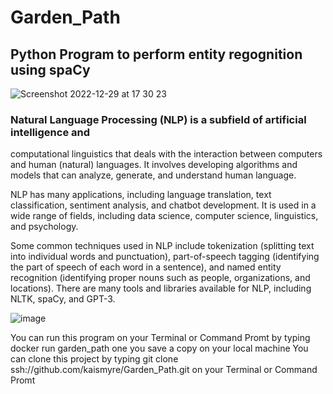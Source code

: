 # Garden_Path
## Python Program to perform entity regognition using spaCy

![Screenshot 2022-12-29 at 17 30 23](https://user-images.githubusercontent.com/61679674/209988534-6b36fd3e-c1c1-462e-850c-937997ec05c6.png)

### Natural Language Processing (NLP) is a subfield of artificial intelligence and 
computational linguistics that deals with the interaction between computers and human (natural) languages. 
It involves developing algorithms and models that can analyze, generate, and understand human language.

NLP has many applications, including language translation, text classification, sentiment analysis, and chatbot development.
It is used in a wide range of fields, including data science, computer science, linguistics, and psychology.

Some common techniques used in NLP include tokenization (splitting text into individual words and punctuation), part-of-speech tagging (identifying the part of speech of each word in a sentence), and named entity recognition (identifying proper nouns such as people, organizations, and locations).
There are many tools and libraries available for NLP, including NLTK, spaCy, and GPT-3.

![image](https://user-images.githubusercontent.com/61679674/209988184-7fe202fe-44c3-49a9-8070-b13f44de7730.png)

You can run this program on your Terminal or Command Promt by typing docker run garden_path one you save a copy on your local machine
You can clone this project by typing git clone ssh://github.com/kaismyre/Garden_Path.git on your Terminal or Command Promt 
